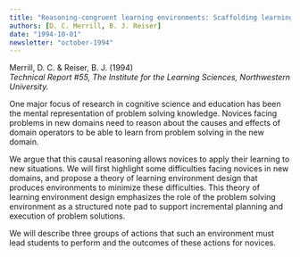 ```yaml
---
title: "Reasoning-congruent learning environments: Scaffolding learning by doing in new domains"
authors: [D. C. Merrill, B. J. Reiser]
date: "1994-10-01"
newsletter: "october-1994"
---
```


Merrill, D. C. & Reiser, B. J. (1994) \
*Technical Report #55, The Institute for the Learning Sciences, Northwestern University.*

One major focus of research in cognitive science and education has been the mental representation of problem solving knowledge. Novices facing problems in new domains need to reason about the causes and effects of domain operators to be able to learn from problem solving in the new domain.

We argue that this causal reasoning allows novices to apply their learning to new situations. We will first highlight some difficulties facing novices in new domains, and propose a theory of learning environment design that produces environments to minimize these difficulties. This theory of learning environment design emphasizes the role of the problem solving environment as a structured note pad to support incremental planning and execution of problem solutions.

We will describe three groups of actions that such an environment must lead students to perform and the outcomes of these actions for novices.
